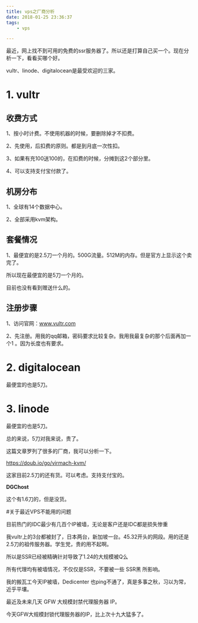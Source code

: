 ```yaml
---
title: vps之厂商分析
date: 2018-01-25 23:36:37
tags:
	- vps

---
```




最近，网上找不到可用的免费的ssr服务器了。所以还是打算自己买一个。现在分析一下，看看买哪个好。

vultr、linode、digitalocean是最受欢迎的三家。



# 1. vultr

## 收费方式

1、按小时计费。不使用机器的时候，要删除掉才不扣费。

2、先使用，后扣费的原则。都是到月底一次性扣。

3、如果有充100送100的，在扣费的时候，分摊到这2个部分里。

4、可以支持支付宝付款了。

## 机房分布

1、全球有14个数据中心。

2、全部采用kvm架构。

## 套餐情况

1、最便宜的是2.5刀一个月的。500G流量。512M的内存。但是官方上显示这个卖完了。

所以现在最便宜的是5刀一个月的。

目前也没有看到赠送什么的。



## 注册步骤

1、访问官网：www.vultr.com

2、先注册。用我的qq邮箱，密码要求比较复杂。我用我最复杂的那个后面再加一个1 。因为长度也有要求。



# 2. digitalocean

最便宜的也是5刀。

# 3. linode

最便宜的也是5刀。



总的来说，5刀对我来说，贵了。

这篇文章罗列了很多的厂商，我可以分析一下。



https://doub.io/go/virmach-kvm/

这家目前2.5刀的还有货。可以考虑。支持支付宝的。



**DGChost**

这个有1.6刀的，但是没货。



#关于最近VPS不能用的问题

目前热门的IDC最少有几百个IP被墙，无论是客户还是IDC都是损失惨重

我vultr上的3台都被封了，日本两台，新加坡一台。45.32开头的网段。用的还是2.5刀的祖传服务器。学生党，贵的用不起啊。

所以是SSR已经被精确针对导致了1.24的大规模被Q么

所有代理均有被墙情况，不仅仅是SSR，不要被一些 SSR黑 所影响。

我的搬瓦工今天IP被墙，Dedicenter 也ping不通了，真是多事之秋，习以为常，近乎平壤。

最近及未来几天 GFW 大规模封禁代理服务器 IP。

今天GFW大规模封锁代理服务器的IP，比上次十九大猛多了。

